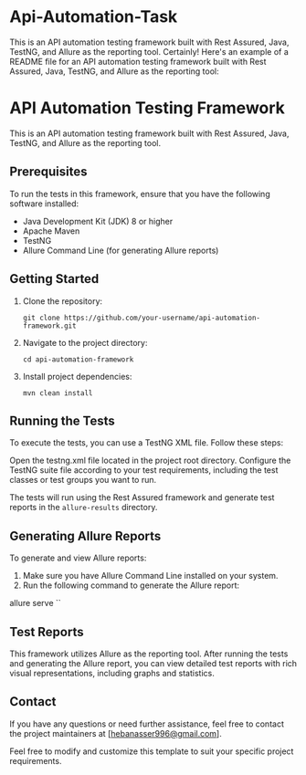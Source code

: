 # Api-Automation-Task
This is an API automation testing framework built with Rest Assured, Java, TestNG, and Allure as the reporting tool.
Certainly! Here's an example of a README file for an API automation testing framework built with Rest Assured, Java, TestNG, and Allure as the reporting tool:

# API Automation Testing Framework

This is an API automation testing framework built with Rest Assured, Java, TestNG, and Allure as the reporting tool.

## Prerequisites

To run the tests in this framework, ensure that you have the following software installed:

- Java Development Kit (JDK) 8 or higher
- Apache Maven
- TestNG
- Allure Command Line (for generating Allure reports)

## Getting Started

1. Clone the repository:

   ```
   git clone https://github.com/your-username/api-automation-framework.git
   ```

2. Navigate to the project directory:

   ```
   cd api-automation-framework
   ```

3. Install project dependencies:

   ```
   mvn clean install
   ```

## Running the Tests

To execute the tests, you can use a TestNG XML file. Follow these steps:

Open the testng.xml file located in the project root directory.
Configure the TestNG suite file according to your test requirements, including the test classes or test groups you want to run.

The tests will run using the Rest Assured framework and generate test reports in the `allure-results` directory.

## Generating Allure Reports

To generate and view Allure reports:

1. Make sure you have Allure Command Line installed on your system.
2. Run the following command to generate the Allure report:

allure serve
   ``
## Test Reports

This framework utilizes Allure as the reporting tool. After running the tests and generating the Allure report, you can view detailed test reports with rich visual representations, including graphs and statistics.


## Contact

If you have any questions or need further assistance, feel free to contact the project maintainers at [hebanasser996@gmail.com].

Feel free to modify and customize this template to suit your specific project requirements.
